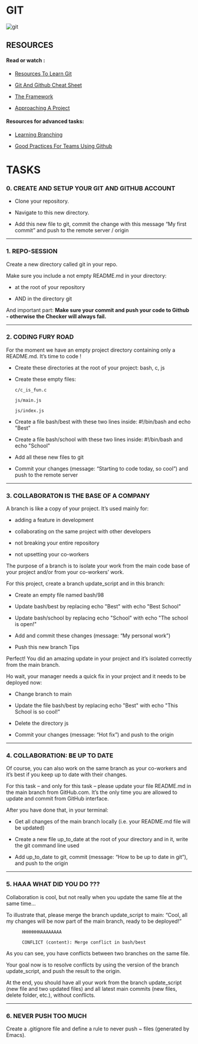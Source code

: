 # GIT

![git](https://encrypted-tbn0.gstatic.com/images?q=tbn:ANd9GcSQwJ9W4aDIMkYd2BNYFUbPSDYHfVm1E3-Geg&usqp=CAU)

## RESOURCES

#### Read or watch :

- [Resources To Learn Git](https://intranet.hbtn.io/rltoken/FsIQhm1yTLE3UZyOMwIClw)

- [Git And Github Cheat Sheet](https://intranet.hbtn.io/concepts/879)

- [The Framework](https://intranet.hbtn.io/concepts/880)

- [Approaching A Project](https://intranet.hbtn.io/concepts/881)


#### Resources for advanced tasks:

- [Learning Branching](https://intranet.hbtn.io/rltoken/wgk6wsgOUg6bIY1tjt6ehQ)

- [Good Practices For Teams Using Github](https://intranet.hbtn.io/rltoken/F6QfWb4HU1IgU4mwNEY1cA)


# TASKS


### 0. CREATE AND SETUP YOUR GIT AND GITHUB ACCOUNT
  
  - Clone your repository.

  - Navigate to this new directory.

  - Add this new file to git, commit the change with this message “My first commit” and push to the remote server / origin

--------------------------------

### 1. REPO-SESSION


Create a new directory called git in your repo.  

Make sure you include a not empty README.md in your directory:

   - at the root of your repository

   - AND in the directory git

And important part: __Make sure your commit and push your code to Github - otherwise the Checker will always fail.__

----------------------------------

### 2. CODING FURY ROAD

For the moment we have an empty project directory containing only a README.md. It’s time to code !

  - Create these directories at the root of your project: bash, c, js

  - Create these empty files:

        c/c_is_fun.c

        js/main.js

        js/index.js

 - Create a file bash/best with these two lines inside: #!/bin/bash and echo "Best"

 - Create a file bash/school with these two lines inside: #!/bin/bash and echo "School"

 - Add all these new files to git

 - Commit your changes (message: “Starting to code today, so cool”) and push to the remote server

---------------------------------------

### 3. COLLABORATON IS THE BASE OF A COMPANY


A branch is like a copy of your project. It’s used mainly for:  
    
  - adding a feature in development

  - collaborating on the same project with other developers

  - not breaking your entire repository

  - not upsetting your co-workers
  
  
The purpose of a branch is to isolate your work from the main code base of your project and/or from your co-workers’ work.

For this project, create a branch update_script and in this branch:

  - Create an empty file named bash/98

  - Update bash/best by replacing echo "Best" with echo "Best School"

  - Update bash/school by replacing echo "School" with echo "The school is open!"

  - Add and commit these changes (message: “My personal work”)

  - Push this new branch Tips
 

Perfect! You did an amazing update in your project and it’s isolated correctly from the main branch.

Ho wait, your manager needs a quick fix in your project and it needs to be deployed now:

  - Change branch to main

  - Update the file bash/best by replacing echo "Best" with echo "This School is so cool!"

  - Delete the directory js

  - Commit your changes (message: “Hot fix”) and push to the origin
 
-----------------------------------

### 4. COLLABORATION: BE UP TO DATE

Of course, you can also work on the same branch as your co-workers and it’s best if you keep up to date with their changes.  
 
For this task – and only for this task – please update your file README.md in the main branch from GitHub.com. It’s the only time you are allowed to update and commit from GitHub interface.

After you have done that, in your terminal:

  - Get all changes of the main branch locally (i.e. your README.md file will be updated)

  - Create a new file up_to_date at the root of your directory and in it, write the git command line used

  - Add up_to_date to git, commit (message: “How to be up to date in git”), and push to the origin

----------------------------------

### 5. HAAA WHAT DID YOU DO ???

Collaboration is cool, but not really when you update the same file at the same time…

To illustrate that, please merge the branch update_script to main: “Cool, all my changes will be now part of the main branch, ready to be deployed!”

          HHHHHHHAAAAAAAA
 
          CONFLICT (content): Merge conflict in bash/best

As you can see, you have conflicts between two branches on the same file.

Your goal now is to resolve conflicts by using the version of the branch update_script, and push the result to the origin.

At the end, you should have all your work from the branch update_script (new file and two updated files) and all latest main commits (new files, delete folder, etc.), without conflicts.

-----------------------------------

### 6. NEVER PUSH TOO MUCH

Create a .gitignore file and define a rule to never push ~ files (generated by Emacs).

